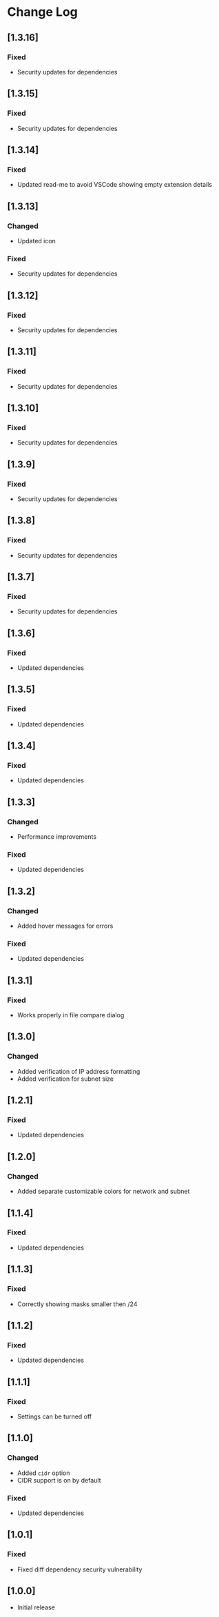 # Change Log

## [1.3.16]

### Fixed
- Security updates for dependencies

## [1.3.15]

### Fixed
- Security updates for dependencies

## [1.3.14]

### Fixed
- Updated read-me to avoid VSCode showing empty extension details

## [1.3.13]

### Changed
- Updated icon

### Fixed
- Security updates for dependencies

## [1.3.12]

### Fixed
- Security updates for dependencies

## [1.3.11]

### Fixed
- Security updates for dependencies

## [1.3.10]

### Fixed
- Security updates for dependencies

## [1.3.9]

### Fixed
- Security updates for dependencies

## [1.3.8]

### Fixed
- Security updates for dependencies


## [1.3.7]

### Fixed
- Security updates for dependencies


## [1.3.6]

### Fixed
- Updated dependencies


## [1.3.5]

### Fixed
- Updated dependencies


## [1.3.4]

### Fixed
- Updated dependencies


## [1.3.3]

### Changed
- Performance improvements

### Fixed
- Updated dependencies


## [1.3.2]

### Changed
- Added hover messages for errors

### Fixed
- Updated dependencies


## [1.3.1]

### Fixed
- Works properly in file compare dialog


## [1.3.0]

### Changed
- Added verification of IP address formatting
- Added verification for subnet size


## [1.2.1]

### Fixed
- Updated dependencies


## [1.2.0]

### Changed
- Added separate customizable colors for network and subnet


## [1.1.4]

### Fixed
- Updated dependencies


## [1.1.3]

### Fixed
- Correctly showing masks smaller then /24


## [1.1.2]

### Fixed
- Updated dependencies


## [1.1.1]

### Fixed
- Settings can be turned off


## [1.1.0]

### Changed
- Added `cidr` option
- CIDR support is on by default

### Fixed
- Updated dependencies


## [1.0.1]

### Fixed
- Fixed diff dependency security vulnerability


## [1.0.0]

- Initial release
